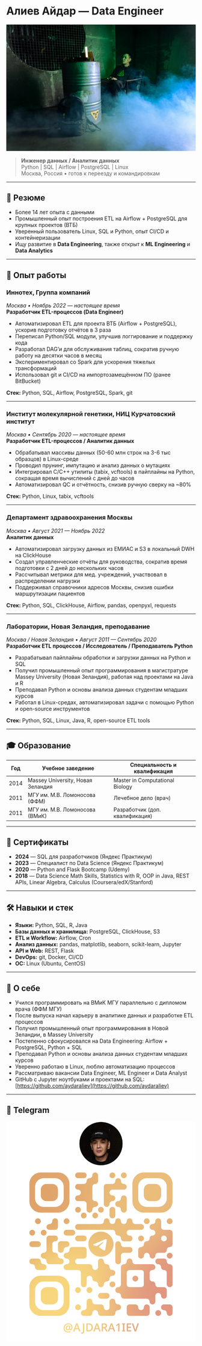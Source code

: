 # Алиев Айдар — Data Engineer

![Моя фотография](./photo.jpg)

> **Инженер данных / Аналитик данных**  
> Python | SQL | Airflow | PostgreSQL | Linux  
> Москва, Россия • готов к переезду и командировкам

---

## 📌 Резюме

- Более 14 лет опыта с данными
- Промышленный опыт построения ETL на Airflow + PostgreSQL для крупных проектов (ВТБ)
- Уверенный пользователь Linux, SQL и Python, опыт CI/CD и контейнеризации
- Ищу развитие в **Data Engineering**, также открыт к **ML Engineering** и **Data Analytics**

---

## 🏢 Опыт работы

### Иннотех, Группа компаний
*Москва • Ноябрь 2022 — настоящее время*  
**Разработчик ETL-процессов (Data Engineer)**

- Автоматизировал ETL для проекта ВТБ (Airflow + PostgreSQL), ускорив подготовку отчётов в 3 раза
- Переписал Python/SQL модули, улучшив логгирование и поддержку кода
- Разработал DAG’и для обслуживания таблиц, сократив ручную работу на десятки часов в месяц
- Экспериментировал со Spark для ускорения тяжелых трансформаций
- Использовал git и CI/CD на импортозамещённом ПО (ранее BitBucket)

**Стек:** Python, SQL, Airflow, PostgreSQL, Spark, git

---

### Институт молекулярной генетики, НИЦ Курчатовский институт
*Москва • Сентябрь 2020 — настоящее время*  
**Разработчик ETL-процессов / Аналитик данных**

- Обрабатывал массивы данных (50-60 млн строк на 3-6 тыс образцов) в Linux-среде
- Проводил прунинг, импутацию и анализ данных о мутациях
- Интегрировал C/C++ утилиты (tabix, vcftools) в пайплайны на Python, сокращая время вычислений с дней до часов
- Автоматизировал QC и отчётность, снизив ручную сверку на ~80%

**Стек:** Python, Linux, tabix, vcftools

---

### Департамент здравоохранения Москвы
*Москва • Август 2021 — Ноябрь 2022*  
**Аналитик данных**

- Автоматизировал загрузку данных из ЕМИАС и S3 в локальный DWH на ClickHouse
- Создал управленческие отчёты для руководства, сократив время подготовки с 2 дней до нескольких часов
- Рассчитывал метрики для мед. учреждений, участвовал в распределении нагрузки
- Поддерживал справочники адресов Москвы, снизив ошибки маршрутизации пациентов

**Стек:** Python, SQL, ClickHouse, Airflow, pandas, openpyxl, requests

---

### Лаборатории, Новая Зеландия, преподавание
*Москва / Новая Зеландия • Август 2011 — Сентябрь 2020*  
**Разработчик ETL процессов / Исследователь / Преподаватель Python**

- Разрабатывал пайплайны обработки и загрузки данных на Python и SQL
- Получил промышленный опыт программирования в магистратуре Massey University (Новая Зеландия), работая над проектами на Java и R
- Преподавал Python и основы анализа данных студентам младших курсов
- Работал в Linux-средах, автоматизировал задачи с помощью Python и open-source инструментов

**Стек:** Python, SQL, Linux, Java, R, open-source ETL tools

---

## 🎓 Образование

| Год  | Учебное заведение                          | Специальность и квалификация                  |
|------|-------------------------------------------|----------------------------------------------|
| 2014 | Massey University, Новая Зеландия         | Master in Computational Biology              |
| 2011 | МГУ им. М.В. Ломоносова (ФФМ)             | Лечебное дело (врач)                         |
| 2011 | МГУ им. М.В. Ломоносова (ВМиК)            | Разработчик (доп. квалификация)              |

---

## 🏅 Сертификаты

- **2024** — SQL для разработчиков (Яндекс Практикум)
- **2023** — Специалист по Data Science (Яндекс Практикум)
- **2020** — Python and Flask Bootcamp (Udemy)
- **2018** — Data Science Math Skills, Statistics with R, OOP in Java, REST APIs, Linear Algebra, Calculus (Coursera/edX/Stanford)

---

## 🛠 Навыки и стек

- **Языки:** Python, SQL, R, Java
- **Базы данных и хранилища:** PostgreSQL, ClickHouse, S3
- **ETL и Workflow:** Airflow, Cron
- **Анализ данных:** pandas, matplotlib, seaborn, scikit-learn, Jupyter
- **API и Web:** REST, Flask
- **DevOps:** git, Docker, CI/CD
- **ОС:** Linux (Ubuntu, CentOS)

---

## 💬 О себе

- Учился программировать на ВМиК МГУ параллельно с дипломом врача (ФФМ МГУ)
- После выпуска начал карьеру в аналитике данных и разработке ETL процессов
- Получил промышленный опыт программирования в Новой Зеландии, в Massey University
- Постепенно сфокусировался на Data Engineering: Airflow + PostgreSQL, Python + SQL
- Преподавал Python и основы анализа данных студентам младших курсов
- Уверенно работаю в Linux, люблю автоматизацию процессов
- Рассматриваю вакансии Data Engineer, ML Engineer и Data Analyst
- GitHub с Jupyter ноутбуками и проектами на SQL: [https://github.com/aydaraliev](https://github.com/aydaraliev)

---

## 📲 Telegram

![QR для Telegram](./qr.png)


